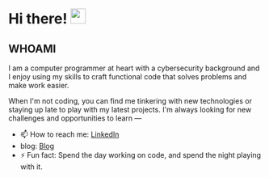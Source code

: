 
# Hi there! <img src="https://github.com/TheDudeThatCode/TheDudeThatCode/blob/master/Assets/Hi.gif" width="30" />

## WHOAMI 
<p>  
I am a computer programmer at heart with a cybersecurity background and I enjoy using my skills to craft functional code that solves problems and make work easier.
  
When I'm not coding, you can find me tinkering with new technologies or staying up late to play with my latest projects. I'm always looking for new challenges and opportunities to learn
—

</p>

- 📫 How to reach me: [LinkedIn](https://www.linkedin.com/in/shem-aduda/)
- blog: [Blog](https://aduda-shem.github.io/)
- ⚡ Fun fact: Spend the day working on code, and spend the night playing with it.
